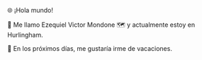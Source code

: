 🌐 ¡Hola mundo!

👋 Me llamo Ezequiel Victor Mondone
🗺️ y actualmente estoy en Hurlingham.

📆 En los próximos días, me gustaría irme de vacaciones.

